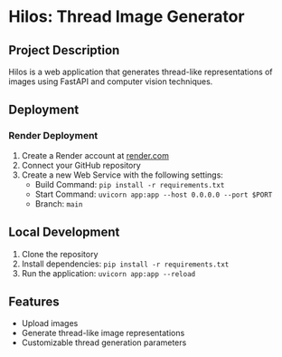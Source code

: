 # Hilos: Thread Image Generator

## Project Description
Hilos is a web application that generates thread-like representations of images using FastAPI and computer vision techniques.

## Deployment

### Render Deployment
1. Create a Render account at [render.com](https://render.com)
2. Connect your GitHub repository
3. Create a new Web Service with the following settings:
   - Build Command: `pip install -r requirements.txt`
   - Start Command: `uvicorn app:app --host 0.0.0.0 --port $PORT`
   - Branch: `main`

## Local Development
1. Clone the repository
2. Install dependencies: `pip install -r requirements.txt`
3. Run the application: `uvicorn app:app --reload`

## Features
- Upload images
- Generate thread-like image representations
- Customizable thread generation parameters